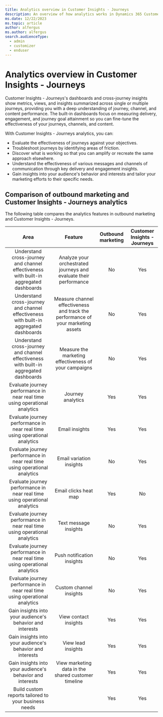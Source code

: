 ```yaml
---
title: Analytics overview in Customer Insights - Journeys
description: An overview of how analytics works in Dynamics 365 Customer Insights - Journeys.
ms.date: 12/22/2023
ms.topic: article
author: alfergus
ms.author: alfergus
search.audienceType: 
  - admin
  - customizer
  - enduser
---
```


# Analytics overview in Customer Insights - Journeys

Customer Insights - Journeys's dashboards and cross-journey insights show metrics, views, and insights summarized across single or multiple journeys, providing you with a deep understanding of journey, channel, and content performance. The built-in dashboards focus on measuring delivery, engagement, and journey goal attainment so you can fine-tune the effectiveness of your journeys, channels, and content.

With Customer Insights - Journeys analytics, you can:

- Evaluate the effectiveness of journeys against your objectives.
- Troubleshoot journeys by identifying areas of friction.
- Discover what is working so that you can amplify or recreate the same approach elsewhere.
- Understand the effectiveness of various messages and channels of communication through key delivery and engagement insights.
- Gain insights into your audience's behavior and interests and tailor your marketing efforts to their specific needs.

## Comparison of outbound marketing and Customer Insights - Journeys analytics

The following table compares the analytics features in outbound marketing and Customer Insights - Journeys.

| **Area** | **Feature** | **Outbound marketing** | **Customer Insights - Journeys** |
|:---:|:---:|:---:|:---:|
| Understand cross-journey and channel effectiveness with built-in aggregated dashboards | Analyze your orchestrated journeys and evaluate their performance | No  | Yes |
| Understand cross-journey and channel effectiveness with built-in aggregated dashboards  | Measure channel effectiveness and track the performance of your marketing assets | No  | Yes |
| Understand cross-journey and channel effectiveness with built-in aggregated dashboards  | Measure the marketing effectiveness of your campaigns | No  | Yes |
| Evaluate journey performance in near real time using operational analytics | Journey analytics | Yes | Yes |
| Evaluate journey performance in near real time using operational analytics  | Email insights | Yes | Yes |
| Evaluate journey performance in near real time using operational analytics  | Email variation insights | No  | Yes |
| Evaluate journey performance in near real time using operational analytics  | Email clicks heat map | Yes | No  |
| Evaluate journey performance in near real time using operational analytics  | Text message insights | No  | Yes |
| Evaluate journey performance in near real time using operational analytics  | Push notification insights | No  | Yes |
| Evaluate journey performance in near real time using operational analytics  | Custom channel insights | No  | Yes |
| Gain insights into your audience's behavior and interests | View contact insights | Yes | Yes |
| Gain insights into your audience's behavior and interests  | View lead insights | Yes | Yes |
| Gain insights into your audience's behavior and interests  | View marketing data in the shared customer timeline | Yes | Yes |
| Build custom reports tailored to your business needs |   | Yes | Yes |
